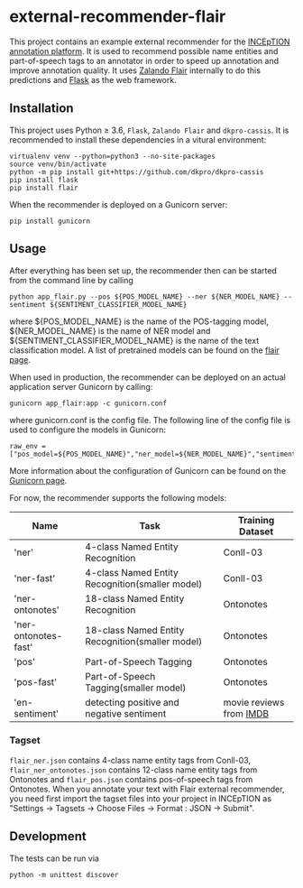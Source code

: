 # external-recommender-flair

This project contains an example external recommender for the [INCEpTION annotation platform](https://inception-project.github.io). It is used to recommend possible name entities and part-of-speech tags to an annotator in order to speed up annotation and improve annotation quality. It uses [Zalando Flair](https://github.com/zalandoresearch/flair) internally to do this predictions and [Flask](http://flask.pocoo.org) as the web framework.

## Installation

This project uses Python ≥ 3.6, `Flask`, `Zalando Flair` and `dkpro-cassis`. It is recommended to install these dependencies in a vitural environment:

    virtualenv venv --python=python3 --no-site-packages
    source venv/bin/activate
    python -m pip install git+https://github.com/dkpro/dkpro-cassis
    pip install flask
    pip install flair

When the recommender is deployed on a Gunicorn server:

    pip install gunicorn

## Usage

After everything has been set up, the recommender then can be started from the command line by calling

    python app_flair.py --pos ${POS_MODEL_NAME} --ner ${NER_MODEL_NAME} --sentiment ${SENTIMENT_CLASSIFIER_MODEL_NAME}
    
where ${POS_MODEL_NAME} is the name of the POS-tagging model, ${NER_MODEL_NAME} is the name of NER model and ${SENTIMENT_CLASSIFIER_MODEL_NAME} is the name of the text classification model. A list of pretrained models can be found on the [flair page](https://github.com/zalandoresearch/flair/blob/master/resources/docs/TUTORIAL_2_TAGGING.md).

When used in production, the recommender can be deployed on an actual application server Gunicorn by calling:

    gunicorn app_flair:app -c gunicorn.conf

where gunicorn.conf is the config file. The following line of the config file is used to configure the models in Gunicorn:

    raw_env = ["pos_model=${POS_MODEL_NAME}","ner_model=${NER_MODEL_NAME}","sentiment_model=${SENTIMENT_CLASSIFIER_MODEL_NAME}"]

More information about the configuration of Gunicorn can be found on the [Gunicorn page](http://docs.gunicorn.org/en/stable/settings.html#config-file).

For now, the recommender supports the following models:
 
 Name  | Task  | Training Dataset
 ---- | ----- | ------  
 'ner'  | 4-class Named Entity Recognition | Conll-03
 'ner-fast'  | 4-class Named Entity Recognition(smaller model) | Conll-03
 'ner-ontonotes'  | 18-class Named Entity Recognition | Ontonotes
 'ner-ontonotes-fast'  | 18-class Named Entity Recognition(smaller model) | Ontonotes
 'pos' | Part-of-Speech Tagging | Ontonotes
 'pos-fast' | Part-of-Speech Tagging(smaller model) | Ontonotes
 'en-sentiment' | detecting positive and negative sentiment | movie reviews from [IMDB](http://ai.stanford.edu/~amaas/data/sentiment/)

### Tagset

`flair_ner.json` contains 4-class name entity tags from Conll-03, `flair_ner_ontonotes.json` contains 12-class name entity tags from Ontonotes and `flair_pos.json` contains pos-of-speech tags from Ontonotes. When you annotate your text with Flair external recommender, you need first import the tagset files into your project in INCEpTION as "Settings -> Tagsets -> Choose Files -> Format : JSON -> Submit".

## Development

The tests can be run via

    python -m unittest discover
